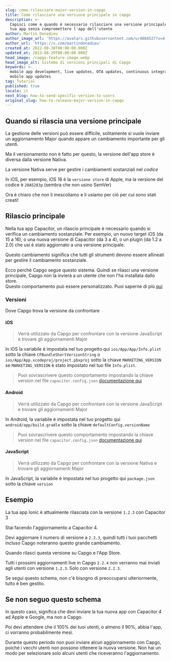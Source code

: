 ```yaml
---
slug: come-rilasciare-major-version-in-capgo
title: Come rilasciare una versione principale in capgo
description: >-
  Capisci come e quando è necessario rilasciare una versione principale della
  tua app senza compromettere l'app dell'utente
author: Martin Donadieu
author_image_url: 'https://avatars.githubusercontent.com/u/4084527?v=4'
author_url: 'https://x.com/martindonadieu'
created_at: 2022-08-30T00:00:00.000Z
updated_at: 2023-06-29T00:00:00.000Z
head_image: /capgo-feature-image.webp
head_image_alt: Sistema di versioni principali di Capgo
keywords: >-
  mobile app development, live updates, OTA updates, continuous integration,
  mobile app updates
tag: Tutorial
published: true
locale: it
next_blog: how-to-send-specific-version-to-users
original_slug: how-to-release-major-version-in-capgo
---
```

## Quando si rilascia una versione principale

La gestione delle versioni può essere difficile, solitamente si vuole inviare un aggiornamento Major quando appare un cambiamento importante per gli utenti.

Ma il versionamento non è fatto per questo, la versione dell'app store è diversa dalla versione Nativa.

La versione Nativa serve per gestire i cambiamenti sostanziali nel *codice*

In iOS, per esempio, iOS 16 è la `versione store` di Apple, ma la versione del codice è `20A5283p` (sembra che non usino SemVer)

Ora è chiaro che non li mescoliamo e li usiamo per ciò per cui sono stati creati!

## Rilascio principale

Nella tua app Capacitor, un rilascio principale è necessario quando si verifica un cambiamento sostanziale.
Per esempio, un nuovo target iOS (da 15 a 16), o una nuova versione di Capacitor (da 3 a 4), o un plugin (da 1.2 a 2.0) che usi è stato aggiornato a una versione principale.

Questo cambiamento significa che tutti gli strumenti devono essere allineati per gestire il cambiamento sostanziale.

Ecco perché Capgo segue questo sistema.
Quindi se rilasci una versione principale, Capgo non la invierà a un utente che non l'ha installata dallo store.\
Questo comportamento può essere personalizzato. Puoi saperne di più [qui](/docs/cli/commands/#disable-updates-strategy)

### Versioni

Dove Capgo trova la versione da confrontare

#### iOS
  > Verrà utilizzato da Capgo per confrontare con la versione JavaScript e trovare gli aggiornamenti Major

In iOS la variabile è impostata nel tuo progetto qui `ios/App/App/Info.plist` sotto la chiave `CFBundleShortVersionString` o `ios/App/App.xcodeproj/project.pbxproj` sotto la chiave `MARKETING_VERSION` se `MARKETING_VERSION` è stato impostato nel tuo file `Info.plist`.
  > Puoi sovrascrivere questo comportamento impostando la chiave version nel file `capacitor.config.json` [documentazione qui](/docs/plugin/auto-update#advanced-settings/)

#### Android
  > Verrà utilizzato da Capgo per confrontare con la versione JavaScript e trovare gli aggiornamenti Major

In Android, la variabile è impostata nel tuo progetto qui `android/app/build.gradle` sotto la chiave `defaultConfig.versionName`
  > Puoi sovrascrivere questo comportamento impostando la chiave version nel file `capacitor.config.json` [documentazione qui](/docs/plugin/auto-update#advanced-settings/)

#### JavaScript
  > Verrà utilizzato da Capgo per confrontare con la versione Nativa e trovare gli aggiornamenti Major

In JavaScript, la variabile è impostata nel tuo progetto qui `package.json` sotto la chiave `version`

## Esempio

La tua app Ionic è attualmente rilasciata con la versione `1.2.3` con Capacitor 3

Stai facendo l'aggiornamento a Capacitor 4.

Devi aggiornare il numero di versione a `2.2.3`, quindi tutti i tuoi pacchetti incluso Capgo noteranno questo grande cambiamento.

Quando rilasci questa versione su Capgo e l'App Store.

Tutti i prossimi aggiornamenti live in Capgo `2.2.4` non verranno mai inviati agli utenti con versione `1.2.3`. Solo con versione `2.2.3`.

Se segui questo schema, non c'è bisogno di preoccuparsi ulteriormente, tutto è ben gestito.

## Se non seguo questo schema

In questo caso, significa che devi inviare la tua nuova app con Capacitor 4 ad Apple e Google, ma non a Capgo.

Poi devi attendere che il 100% dei tuoi utenti, o almeno il 90%, abbia l'app, ci vorranno probabilmente mesi.

Durante questo periodo non puoi inviare alcun aggiornamento con Capgo, poiché i vecchi utenti non possono ottenere la nuova versione.
Non hai un modo per selezionare solo alcuni utenti che riceveranno l'aggiornamento.
